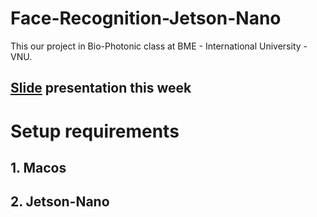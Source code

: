 # Face-Recognition-Jetson-Nano
This our project in Bio-Photonic class at BME - International University - VNU.

## [Slide](https://docs.google.com/presentation/d/1ubix9-0_nUYJHcTf9s-gZwm7NsP12SqhFFAGRUtJUmE/edit?usp=sharing) presentation this week

# Setup requirements
## 1. Macos

## 2. Jetson-Nano
